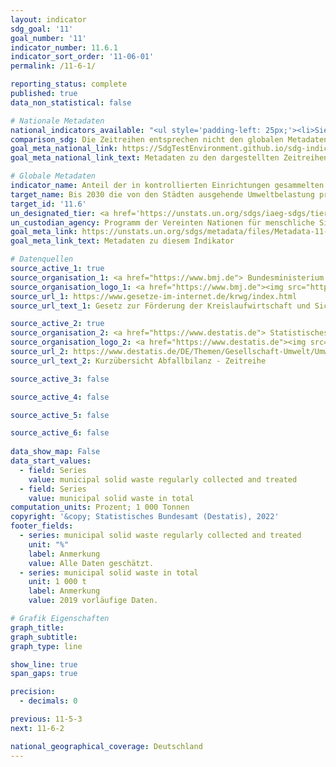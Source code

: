 ```yaml
---
layout: indicator    
sdg_goal: '11'    
goal_number: '11'    
indicator_number: 11.6.1    
indicator_sort_order: '11-06-01'    
permalink: /11-6-1/    

reporting_status: complete    
published: true    
data_non_statistical: false    

# Nationale Metadaten    
national_indicators_available: "<ul style='padding-left: 25px;'><li>Siedlungsabfälle, die regelmäßig gesammelt und behandelt werden</li> <li> Siedlungsabfälle insgesamt</li></ul>"    
comparison_sdg: Die Zeitreihen entsprechen nicht den globalen Metadaten, bieten aber zusätzliche Informationen.    
goal_meta_national_link: https://SdgTestEnvironment.github.io/sdg-indicators/public/Meta/11.6.1.pdf
goal_meta_national_link_text: Metadaten zu den dargestellten Zeitreihen    

# Globale Metadaten    
indicator_name: Anteil der in kontrollierten Einrichtungen gesammelten und behandelten festen Siedlungsabfälle an den gesamten Siedlungsabfällen, nach Städten    
target_name: Bis 2030 die von den Städten ausgehende Umweltbelastung pro Kopf senken, unter anderem mit besonderer Aufmerksamkeit auf der Luftqualität und der kommunalen und sonstigen Abfallbehandlung    
target_id: '11.6'    
un_designated_tier: <a href='https://unstats.un.org/sdgs/iaeg-sdgs/tier-classification/' title='Klicken Sie hier um weitere Informationen zur UN-Tier-Klassifikation zu erhalten.'  target='_blank'>Tier II</a>    
un_custodian_agency: Programm der Vereinten Nationen für menschliche Siedlungen (UN-Habitat)<br>Statistische Division der Vereinten Nationen (UNSD)    
goal_meta_link: https://unstats.un.org/sdgs/metadata/files/Metadata-11-06-01.pdf    
goal_meta_link_text: Metadaten zu diesem Indikator        

# Datenquellen
source_active_1: true
source_organisation_1: <a href="https://www.bmj.de"> Bundesministerium der Justiz (BMJ) und das Bundesamt für Justiz (BfJ) </a>
source_organisation_logo_1: <a href="https://www.bmj.de"><img src="https://g205sdgs.github.io/sdg-indicators/public/OrgImgDe/bmj.png" alt="Logo bmj" style="height:60px; width:148px"/></a>
source_url_1: https://www.gesetze-im-internet.de/krwg/index.html
source_url_text_1: Gesetz zur Förderung der Kreislaufwirtschaft und Sicherung der umweltverträglichen Bewirtschaftung von Abfällen (Kreislaufwirtschaftsgesetz - KrWG) in der jeweils aktuellen Fassung

source_active_2: true
source_organisation_2: <a href="https://www.destatis.de"> Statistisches Bundesamt (Destatis) </a>
source_organisation_logo_2: <a href="https://www.destatis.de"><img src="https://g205sdgs.github.io/sdg-indicators/public/OrgImgDe/destatis.png" alt="Logo destatis" style="height:60px; width:148px"/></a>
source_url_2: https://www.destatis.de/DE/Themen/Gesellschaft-Umwelt/Umwelt/Abfallwirtschaft/Tabellen/liste-abfallbilanz-kurzuebersicht.html
source_url_text_2: Kurzübersicht Abfallbilanz - Zeitreihe

source_active_3: false

source_active_4: false

source_active_5: false

source_active_6: false
    
data_show_map: False    
data_start_values: 
  - field: Series
    value: municipal solid waste regularly collected and treated
  - field: Series
    value: municipal solid waste in total    
computation_units: Prozent; 1 000 Tonnen    
copyright: '&copy; Statistisches Bundesamt (Destatis), 2022'    
footer_fields:
  - series: municipal solid waste regularly collected and treated
    unit: "%"
    label: Anmerkung
    value: Alle Daten geschätzt.
  - series: municipal solid waste in total
    unit: 1 000 t
    label: Anmerkung
    value: 2019 vorläufige Daten.    

# Grafik Eigenschaften    
graph_title: 
graph_subtitle:     
graph_type: line    

show_line: true
span_gaps: true

precision:
  - decimals: 0    

previous: 11-5-3    
next: 11-6-2    

national_geographical_coverage: Deutschland    
---
```


<span></span>